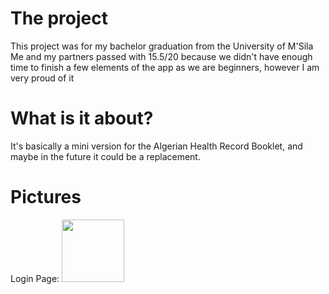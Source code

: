 # The project
This project was for my bachelor graduation from the University of M'Sila
Me and my partners passed with 15.5/20 because we didn't have enough time to finish a few elements of the app as we are beginners, however I am very proud of it 


# What is it about? 
It's basically a mini version for the Algerian Health Record Booklet, and maybe in the future it could be a replacement.


# Pictures 
Login Page: <img src="https://github.com/user-attachments/assets/16ec1a6b-cc35-4a71-88b5-9f7c655c7fa3" width="100"/>


